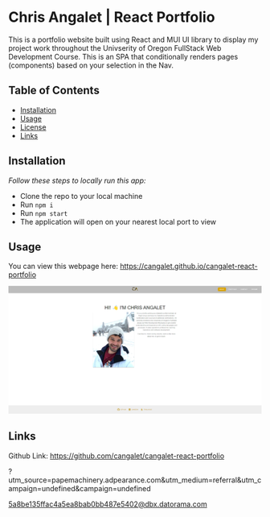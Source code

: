 # Chris Angalet | React Portfolio

This is a portfolio website built using React and MUI UI library to display my project work throughout the Univserity of Oregon FullStack Web Development Course. This is an SPA that conditionally renders pages (components) based on your selection in the Nav.

## Table of Contents

- [Installation](#installation)
- [Usage](#usage)
- [License](#license)
- [Links](#links)

## Installation

_Follow these steps to locally run this app:_

- Clone the repo to your local machine
- Run ```npm i```
- Run ```npm start```
- The application will open on your nearest local port to view

## Usage

You can view this webpage here: https://cangalet.github.io/cangalet-react-portfolio

![screenshot](src/assets/img/screenshot.png)

## Links

Github Link: https://github.com/cangalet/cangalet-react-portfolio


?utm_source=papemachinery.adpearance.com&utm_medium=referral&utm_campaign=undefined&campaign=undefined



5a8be135ffac4a5ea8bab0bb487e5402@dbx.datorama.com